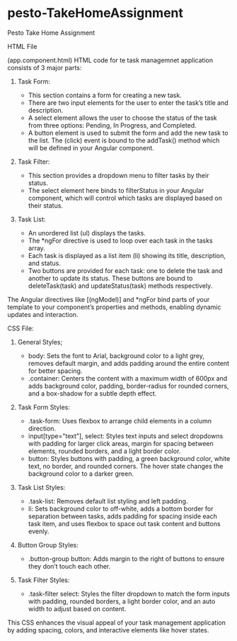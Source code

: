 # pesto-TakeHomeAssignment
Pesto Take Home Assignment 

HTML File

(app.component.html)
HTML code for te task managemnet application consists of 3 major parts:

1. Task Form:

   * This section contains a form for creating a new task.
   * There are two input elements for the user to enter the task’s title and description.
   * A select element allows the user to choose the status of the task from three options: Pending, In Progress, and Completed.
   * A button element is used to submit the form and add the new task to the list. The (click) event is bound to the addTask() method which will be defined in your Angular component.

2. Task Filter:

   * This section provides a dropdown menu to filter tasks by their status.
   * The select element here binds to filterStatus in your Angular component, which will control which tasks are displayed based on their status.

3. Task List:

   * An unordered list (ul) displays the tasks.
   * The *ngFor directive is used to loop over each task in the tasks array.
   * Each task is displayed as a list item (li) showing its title, description, and status.
   * Two buttons are provided for each task: one to delete the task and another to update its status. These buttons are bound to deleteTask(task) and updateStatus(task) methods respectively.

The Angular directives like [(ngModel)] and *ngFor bind parts of your template to your component’s properties and methods, enabling dynamic updates and interaction.

CSS File:

1. General Styles;

   * body: Sets the font to Arial, background color to a light grey, removes default margin, and adds padding around the entire content for better spacing.
   * .container: Centers the content with a maximum width of 600px and adds background color, padding, border-radius for rounded corners, and a box-shadow for a subtle depth effect.

2. Task Form Styles:

   * .task-form: Uses flexbox to arrange child elements in a column direction.
   * input[type="text"], select: Styles text inputs and select dropdowns with padding for larger click areas, margin for spacing between elements, rounded borders, and a light border color.
   * button: Styles buttons with padding, a green background color, white text, no border, and rounded corners. The hover state changes the background color to a darker green.

3. Task List Styles:

   * .task-list: Removes default list styling and left padding.
   * li: Sets background color to off-white, adds a bottom border for separation between tasks, adds padding for spacing inside each task item, and uses flexbox to space out task content and buttons evenly.

4. Button Group Styles:

   * .button-group button: Adds margin to the right of buttons to ensure they don’t touch each other.

5. Task Filter Styles:

   * .task-filter select: Styles the filter dropdown to match the form inputs with padding, rounded borders, a light border color, and an auto width to adjust based on content.

This CSS enhances the visual appeal of your task management application by adding spacing, colors, and interactive elements like hover states.
     
